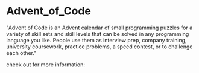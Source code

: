 # Advent_of_Code

"Advent of Code is an Advent calendar of small programming puzzles for a variety of skill sets and skill
levels that can be solved in any programming language you like. People use them as interview prep,
company training, university coursework,
practice problems, a speed contest, or to challenge each other."


check out for more information:
